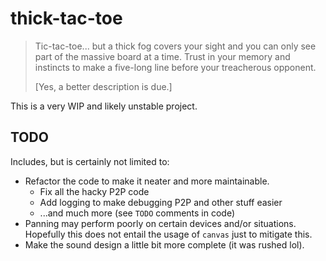 # thick-tac-toe

> Tic-tac-toe... but a thick fog covers your sight and you can only see part of the massive board at a time. Trust in your memory and instincts to make a five-long line before your treacherous opponent.
>
> [Yes, a better description is due.]

This is a very WIP and likely unstable project.

## TODO

Includes, but is certainly not limited to:

- Refactor the code to make it neater and more maintainable.
  - Fix all the hacky P2P code
  - Add logging to make debugging P2P and other stuff easier
  - ...and much more (see `TODO` comments in code)
- Panning may perform poorly on certain devices and/or situations. Hopefully this does not entail the usage of `canvas` just to mitigate this.
- Make the sound design a little bit more complete (it was rushed lol).
